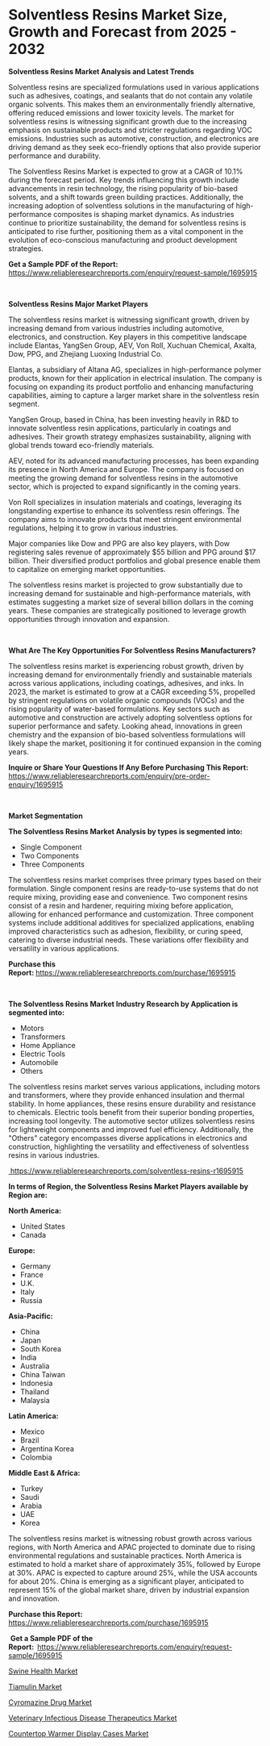 <p><h1>Solventless Resins Market Size, Growth and Forecast from 2025 - 2032</h1></p><p><strong>Solventless Resins Market Analysis and Latest Trends</strong></p>
<p><p>Solventless resins are specialized formulations used in various applications such as adhesives, coatings, and sealants that do not contain any volatile organic solvents. This makes them an environmentally friendly alternative, offering reduced emissions and lower toxicity levels. The market for solventless resins is witnessing significant growth due to the increasing emphasis on sustainable products and stricter regulations regarding VOC emissions. Industries such as automotive, construction, and electronics are driving demand as they seek eco-friendly options that also provide superior performance and durability.</p><p>The Solventless Resins Market is expected to grow at a CAGR of 10.1% during the forecast period. Key trends influencing this growth include advancements in resin technology, the rising popularity of bio-based solvents, and a shift towards green building practices. Additionally, the increasing adoption of solventless solutions in the manufacturing of high-performance composites is shaping market dynamics. As industries continue to prioritize sustainability, the demand for solventless resins is anticipated to rise further, positioning them as a vital component in the evolution of eco-conscious manufacturing and product development strategies.</p></p>
<p><strong>Get a Sample PDF of the Report:&nbsp;</strong> <a href="https://www.reliableresearchreports.com/enquiry/request-sample/1695915?utm_campaign=121&utm_medium=2&utm_source=Github&utm_content=ia&utm_term=08012025&utm_id=solventless-resins">https://www.reliableresearchreports.com/enquiry/request-sample/1695915</a></p>
<p>&nbsp;</p>
<p><strong>Solventless Resins Major Market Players</strong></p>
<p><p>The solventless resins market is witnessing significant growth, driven by increasing demand from various industries including automotive, electronics, and construction. Key players in this competitive landscape include Elantas, YangSen Group, AEV, Von Roll, Xuchuan Chemical, Axalta, Dow, PPG, and Zhejiang Luoxing Industrial Co.</p><p>Elantas, a subsidiary of Altana AG, specializes in high-performance polymer products, known for their application in electrical insulation. The company is focusing on expanding its product portfolio and enhancing manufacturing capabilities, aiming to capture a larger market share in the solventless resin segment.</p><p>YangSen Group, based in China, has been investing heavily in R&D to innovate solventless resin applications, particularly in coatings and adhesives. Their growth strategy emphasizes sustainability, aligning with global trends toward eco-friendly materials.</p><p>AEV, noted for its advanced manufacturing processes, has been expanding its presence in North America and Europe. The company is focused on meeting the growing demand for solventless resins in the automotive sector, which is projected to expand significantly in the coming years.</p><p>Von Roll specializes in insulation materials and coatings, leveraging its longstanding expertise to enhance its solventless resin offerings. The company aims to innovate products that meet stringent environmental regulations, helping it to grow in various industries.</p><p>Major companies like Dow and PPG are also key players, with Dow registering sales revenue of approximately $55 billion and PPG around $17 billion. Their diversified product portfolios and global presence enable them to capitalize on emerging market opportunities.</p><p>The solventless resins market is projected to grow substantially due to increasing demand for sustainable and high-performance materials, with estimates suggesting a market size of several billion dollars in the coming years. These companies are strategically positioned to leverage growth opportunities through innovation and expansion.</p></p>
<p>&nbsp;</p>
<p><strong>What Are The Key Opportunities For Solventless Resins Manufacturers?</strong></p>
<p><p>The solventless resins market is experiencing robust growth, driven by increasing demand for environmentally friendly and sustainable materials across various applications, including coatings, adhesives, and inks. In 2023, the market is estimated to grow at a CAGR exceeding 5%, propelled by stringent regulations on volatile organic compounds (VOCs) and the rising popularity of water-based formulations. Key sectors such as automotive and construction are actively adopting solventless options for superior performance and safety. Looking ahead, innovations in green chemistry and the expansion of bio-based solventless formulations will likely shape the market, positioning it for continued expansion in the coming years.</p></p>
<p><strong>Inquire or Share Your Questions If Any Before Purchasing This Report:</strong> <a href="https://www.reliableresearchreports.com/enquiry/pre-order-enquiry/1695915?utm_campaign=121&utm_medium=2&utm_source=Github&utm_content=ia&utm_term=08012025&utm_id=solventless-resins">https://www.reliableresearchreports.com/enquiry/pre-order-enquiry/1695915</a></p>
<p>&nbsp;</p>
<p><strong>Market Segmentation</strong></p>
<p><strong>The Solventless Resins Market Analysis by types is segmented into:</strong></p>
<p><ul><li>Single Component</li><li>Two Components</li><li>Three Components</li></ul></p>
<p><p>The solventless resins market comprises three primary types based on their formulation. Single component resins are ready-to-use systems that do not require mixing, providing ease and convenience. Two component resins consist of a resin and hardener, requiring mixing before application, allowing for enhanced performance and customization. Three component systems include additional additives for specialized applications, enabling improved characteristics such as adhesion, flexibility, or curing speed, catering to diverse industrial needs. These variations offer flexibility and versatility in various applications.</p></p>
<p><strong>Purchase this Report:&nbsp;</strong><a href="https://www.reliableresearchreports.com/purchase/1695915?utm_campaign=121&utm_medium=2&utm_source=Github&utm_content=ia&utm_term=08012025&utm_id=solventless-resins">https://www.reliableresearchreports.com/purchase/1695915</a></p>
<p>&nbsp;</p>
<p><strong>The Solventless Resins Market Industry Research by Application is segmented into:</strong></p>
<p><ul><li>Motors</li><li>Transformers</li><li>Home Appliance</li><li>Electric Tools</li><li>Automobile</li><li>Others</li></ul></p>
<p><p>The solventless resins market serves various applications, including motors and transformers, where they provide enhanced insulation and thermal stability. In home appliances, these resins ensure durability and resistance to chemicals. Electric tools benefit from their superior bonding properties, increasing tool longevity. The automotive sector utilizes solventless resins for lightweight components and improved fuel efficiency. Additionally, the "Others" category encompasses diverse applications in electronics and construction, highlighting the versatility and effectiveness of solventless resins in various industries.</p></p>
<p><a href="https://www.reliableresearchreports.com/solventless-resins-r1695915?utm_campaign=121&utm_medium=2&utm_source=Github&utm_content=ia&utm_term=08012025&utm_id=solventless-resins">&nbsp;https://www.reliableresearchreports.com/solventless-resins-r1695915</a></p>
<p><strong>In terms of Region, the Solventless Resins Market Players available by Region are:</strong></p>
<p>
    <p> <strong> North America: </strong>
        <ul>
            <li>United States</li>
            <li>Canada</li>
        </ul>
        </p> 
    <p> <strong> Europe: </strong>
        <ul>
            <li>Germany</li>
            <li>France</li>
            <li>U.K.</li>
            <li>Italy</li>
            <li>Russia</li>
        </ul>
        </p> 
    <p> <strong> Asia-Pacific: </strong>
        <ul>
            <li>China</li>
            <li>Japan</li>
            <li>South Korea</li>
            <li>India</li>
            <li>Australia</li>
            <li>China Taiwan</li>
            <li>Indonesia</li>
            <li>Thailand</li>
            <li>Malaysia</li>
        </ul>
        </p> 
    <p> <strong> Latin America: </strong>
        <ul>
            <li>Mexico</li>
            <li>Brazil</li>
            <li>Argentina Korea</li>
            <li>Colombia</li>
        </ul>
        </p> 
    <p> <strong> Middle East & Africa: </strong>
        <ul>
            <li>Turkey</li>
            <li>Saudi</li>
            <li>Arabia</li>
            <li>UAE</li>
            <li>Korea</li>
        </ul>
    </p>
    </p>
<p><p>The solventless resins market is witnessing robust growth across various regions, with North America and APAC projected to dominate due to rising environmental regulations and sustainable practices. North America is estimated to hold a market share of approximately 35%, followed by Europe at 30%. APAC is expected to capture around 25%, while the USA accounts for about 20%. China is emerging as a significant player, anticipated to represent 15% of the global market share, driven by industrial expansion and innovation.</p></p>
<p><strong>Purchase this Report: </strong><a href="https://www.reliableresearchreports.com/purchase/1695915?utm_campaign=121&utm_medium=2&utm_source=Github&utm_content=ia&utm_term=08012025&utm_id=solventless-resins">https://www.reliableresearchreports.com/purchase/1695915</a></p>
<p>&nbsp;<strong>Get a Sample PDF of the Report:&nbsp;&nbsp;</strong><a href="https://www.reliableresearchreports.com/enquiry/request-sample/1695915?utm_campaign=121&utm_medium=2&utm_source=Github&utm_content=ia&utm_term=08012025&utm_id=solventless-resins">https://www.reliableresearchreports.com/enquiry/request-sample/1695915</a></p>
<p><strong></strong></p>
<p><p><a href="https://github.com/sca704osol/Market-Research-Report-List-1/blob/main/swine-health-market.md?utm_campaign=121&utm_medium=2&utm_source=Github&utm_content=ia&utm_term=08012025&utm_id=solventless-resins">Swine Health Market</a></p><p><a href="https://github.com/mauripalmi/Market-Research-Report-List-5/blob/main/tiamulin-market.md?utm_campaign=121&utm_medium=2&utm_source=Github&utm_content=ia&utm_term=08012025&utm_id=solventless-resins">Tiamulin Market</a></p><p><a href="https://github.com/sholympia197070/Market-Research-Report-List-1/blob/main/cyromazine-drug-market.md?utm_campaign=121&utm_medium=2&utm_source=Github&utm_content=ia&utm_term=08012025&utm_id=solventless-resins">Cyromazine Drug Market</a></p><p><a href="https://github.com/kbollin866/Market-Research-Report-List-1/blob/main/veterinary-infectious-disease-therapeutics-market.md?utm_campaign=121&utm_medium=2&utm_source=Github&utm_content=ia&utm_term=08012025&utm_id=solventless-resins">Veterinary Infectious Disease Therapeutics Market</a></p><p><a href="https://github.com/janraimondo83/Market-Research-Report-List-1/blob/main/countertop-warmer-display-cases-market.md?utm_campaign=121&utm_medium=2&utm_source=Github&utm_content=ia&utm_term=08012025&utm_id=solventless-resins">Countertop Warmer Display Cases Market</a></p></p>